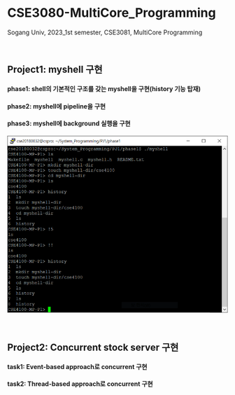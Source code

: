 # CSE3080-MultiCore_Programming
Sogang Univ, 2023_1st semester, CSE3081, MultiCore Programming

<br/>

## Project1: myshell 구현
#### phase1: shell의 기본적인 구조를 갖는 myshell을 구현(history 기능 탑재)
#### phase2: myshell에 pipeline을 구현
#### phase3: myshell에 background 실행을 구현
![phase1.png](https://github.com/namkidong98/CSE3080-MultiCore_Programming/blob/main/Project1/phase1/phase1.PNG)

<br/>

## Project2: Concurrent stock server 구현
#### task1: Event-based approach로 concurrent 구현
#### task2: Thread-based approach로 concurrent 구현
